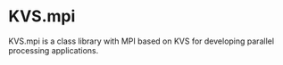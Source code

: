 # KVS.mpi
KVS.mpi is a class library with MPI based on KVS for developing parallel processing applications.
